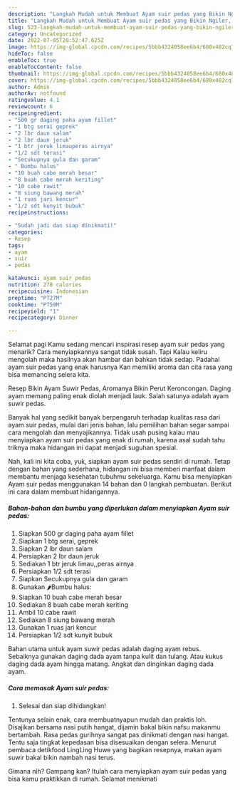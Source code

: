 ```yaml
---
description: "Langkah Mudah untuk Membuat Ayam suir pedas yang Bikin Ngiler, Buat Buka Puasa Enak"
title: "Langkah Mudah untuk Membuat Ayam suir pedas yang Bikin Ngiler, Buat Buka Puasa Enak"
slug: 523-langkah-mudah-untuk-membuat-ayam-suir-pedas-yang-bikin-ngiler-buat-buka-puasa-enak
category: Uncategorized
date: 2022-07-05T20:52:47.625Z
image: https://img-global.cpcdn.com/recipes/5bbb4324058ee6b4/680x482cq70/ayam-suir-pedas-foto-resep-utama.jpg
hideToc: false
enableToc: true
enableTocContent: false
thumbnail: https://img-global.cpcdn.com/recipes/5bbb4324058ee6b4/680x482cq70/ayam-suir-pedas-foto-resep-utama.jpg
cover: https://img-global.cpcdn.com/recipes/5bbb4324058ee6b4/680x482cq70/ayam-suir-pedas-foto-resep-utama.jpg
author: Admin
authorAv: notfound
ratingvalue: 4.1
reviewcount: 6
recipeingredient:
- "500 gr daging paha ayam fillet"
- "1 btg serai geprek"
- "2 lbr daun salam"
- "2 lbr daun jeruk"
- "1 btr jeruk limauperas airnya"
- "1/2 sdt terasi"
- "Secukupnya gula dan garam"
- " Bumbu halus"
- "10 buah cabe merah besar"
- "8 buah cabe merah keriting"
- "10 cabe rawit"
- "8 siung bawang merah"
- "1 ruas jari kencur"
- "1/2 sdt kunyit bubuk"
recipeinstructions:

- "Sudah jadi dan siap dinikmati!"
categories:
- Resep
tags:
- ayam
- suir
- pedas

katakunci: ayam suir pedas 
nutrition: 278 calories
recipecuisine: Indonesian
preptime: "PT27M"
cooktime: "PT59M"
recipeyield: "1"
recipecategory: Dinner

---
```



Selamat pagi Kamu sedang mencari inspirasi resep ayam suir pedas yang menarik? Cara menyiapkannya sangat tidak susah. Tapi Kalau keliru mengolah maka hasilnya akan hambar dan bahkan tidak sedap. Padahal ayam suir pedas yang enak harusnya Kan memiliki aroma dan cita rasa yang bisa memancing selera kita.


Resep Bikin Ayam Suwir Pedas, Aromanya Bikin Perut Keroncongan. Daging ayam memang paling enak diolah menjadi lauk. Salah satunya adalah ayam suwir pedas.

Banyak hal yang sedikit banyak berpengaruh terhadap kualitas rasa dari ayam suir pedas, mulai dari jenis bahan, lalu pemilihan bahan segar sampai cara mengolah dan menyajikannya. Tidak usah pusing kalau mau menyiapkan ayam suir pedas yang enak di rumah, karena asal sudah tahu triknya maka hidangan ini dapat menjadi suguhan spesial.


Nah, kali ini kita coba, yuk, siapkan ayam suir pedas sendiri di rumah. Tetap dengan bahan yang sederhana, hidangan ini bisa memberi manfaat dalam membantu menjaga kesehatan tubuhmu sekeluarga. Kamu bisa menyiapkan Ayam suir pedas menggunakan 14 bahan dan 0 langkah pembuatan. Berikut ini cara dalam membuat hidangannya.

<!--inarticleads1-->

##### Bahan-bahan dan bumbu yang diperlukan dalam menyiapkan Ayam suir pedas:

1. Siapkan 500 gr daging paha ayam fillet
1. Siapkan 1 btg serai, geprek
1. Siapkan 2 lbr daun salam
1. Persiapkan 2 lbr daun jeruk
1. Sediakan 1 btr jeruk limau,,peras airnya
1. Persiapkan 1/2 sdt terasi
1. Siapkan Secukupnya gula dan garam
1. Gunakan  🌶Bumbu halus:
1. Siapkan 10 buah cabe merah besar
1. Sediakan 8 buah cabe merah keriting
1. Ambil 10 cabe rawit
1. Sediakan 8 siung bawang merah
1. Gunakan 1 ruas jari kencur
1. Persiapkan 1/2 sdt kunyit bubuk


Bahan utama untuk ayam suwir pedas adalah daging ayam rebus. Sebaiknya gunakan daging dada ayam tanpa kulit dan tulang. Atau kukus daging dada ayam hingga matang. Angkat dan dinginkan daging dada ayam. 

<!--inarticleads2-->

##### Cara memasak Ayam suir pedas:


1. Selesai dan siap dihidangkan!

Tentunya selain enak, cara membuatnyapun mudah dan praktis loh. Disajikan bersama nasi putih hangat, dijamin bakal bikin nafsu makanmu bertambah. Rasa pedas gurihnya sangat pas dinikmati dengan nasi hangat. Tentu saja tingkat kepedasan bisa disesuaikan dengan selera. Menurut pembaca detikfood LingLing Huwe yang bagikan resepnya, makan ayam suwir bakal bikin nambah nasi terus. 

Gimana nih? Gampang kan? Itulah cara menyiapkan ayam suir pedas yang bisa kamu praktikkan di rumah. Selamat menikmati
